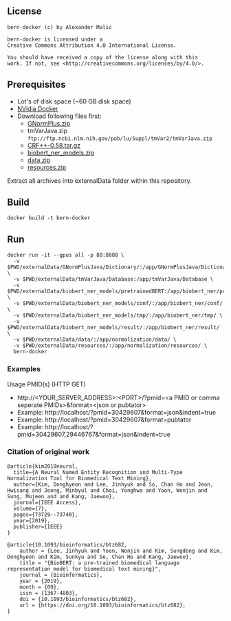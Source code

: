 ## License
```
bern-docker (c) by Alexander Malic

bern-docker is licensed under a
Creative Commons Attribution 4.0 International License.

You should have received a copy of the license along with this
work. If not, see <http://creativecommons.org/licenses/by/4.0/>.
```
## Prerequisites
- Lot's of disk space (~60 GB disk space)
- [NVidia Docker](https://github.com/NVIDIA/nvidia-docker)
- Download following files first:
  - [GNormPlus.zip](https://www.ncbi.nlm.nih.gov/CBBresearch/Lu/Demo/tmTools/download/GNormPlus/GNormPlusJava.zip)
  - tmVarJava.zip `ftp://ftp.ncbi.nlm.nih.gov/pub/lu/Suppl/tmVar2/tmVarJava.zip`
  - [CRF++-0.58.tar.gz](https://drive.google.com/uc?id=0B4y35FiV1wh7QVR6VXJ5dWExSTQ)
  - [biobert_ner_models.zip](https://docs.google.com/uc?export=download&id=1sSVEqvMBVLj1RJmlQDhRKyt_oe-wc5LK)
  - [data.zip](https://docs.google.com/uc?export=download&id=1NqgG3zJzopG2IqG-0g1o6fH0xVpO4PPN)
  - [resources.zip](https://docs.google.com/uc?export=download&id=1uU1U6UORqr3l_YYQ5TXeazpLrpeg_OcP)

Extract all archives into externalData folder within this repository.

## Build
```
docker build -t bern-docker
```

## Run
```
docker run -it --gpus all -p 80:8888 \
  -v $PWD/externalData/GNormPlusJava/Dictionary/:/app/GNormPlusJava/Dictionary/ \
  -v $PWD/externalData/tmVarJava/Database:/app/tmVarJava/Database \
  -v $PWD/externalData/biobert_ner_models/pretrainedBERT:/app/biobert_ner/pretrainedBERT/ \
  -v $PWD/externalData/biobert_ner_models/conf/:/app/biobert_ner/conf/ \
  -v $PWD/externalData/biobert_ner_models/tmp/:/app/biobert_ner/tmp/ \
  -v $PWD/externalData/biobert_ner_models/result/:/app/biobert_ner/result/ \
  -v $PWD/externalData/data/:/app/normalization/data/ \
  -v $PWD/externalData/resources/:/app/normalization/resources/ \
  bern-docker
```
### Examples
Usage
PMID(s) (HTTP GET)
- http://\<YOUR_SERVER_ADDRESS>:\<PORT>/?pmid=\<a PMID or comma seperate PMIDs>&format=\<json or pubtator>
- Example: http://localhost/?pmid=30429607&format=json&indent=true
- Example: http://localhost/?pmid=30429607&format=pubtator
- Example: http://localhost/?pmid=30429607,29446767&format=json&indent=true

### Citation of original work
```
@article{kim2019neural,
  title={A Neural Named Entity Recognition and Multi-Type Normalization Tool for Biomedical Text Mining},
  author={Kim, Donghyeon and Lee, Jinhyuk and So, Chan Ho and Jeon, Hwisang and Jeong, Minbyul and Choi, Yonghwa and Yoon, Wonjin and Sung, Mujeen and and Kang, Jaewoo},
  journal={IEEE Access},
  volume={7},
  pages={73729--73740},
  year={2019},
  publisher={IEEE}
}

@article{10.1093/bioinformatics/btz682,
    author = {Lee, Jinhyuk and Yoon, Wonjin and Kim, Sungdong and Kim, Donghyeon and Kim, Sunkyu and So, Chan Ho and Kang, Jaewoo},
    title = "{BioBERT: a pre-trained biomedical language representation model for biomedical text mining}",
    journal = {Bioinformatics},
    year = {2019},
    month = {09},
    issn = {1367-4803},
    doi = {10.1093/bioinformatics/btz682},
    url = {https://doi.org/10.1093/bioinformatics/btz682},
}
```
